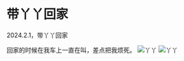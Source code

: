 # 带丫丫回家

2024.2.1，带丫丫回家

回家的时候在我车上一直在叫，差点把我烦死。
![丫丫](../posts/stories/image/yaya_1.jpg)
![丫丫](../posts/stories/image/yaya_2.jpg)